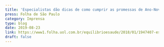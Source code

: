 ```yaml
---
title: 'Especialistas dão dicas de como cumprir as promessas de Ano-Novo'
press: Folha de São Paulo
category: Imprensa
type: blog
date: 2019-08-23
link: https://www1.folha.uol.com.br/equilibrioesaude/2018/01/1947407-especialistas-dao-dicas-de-como-cumprir-as-promessas-de-ano-novo.shtml
draft: false
---
```

